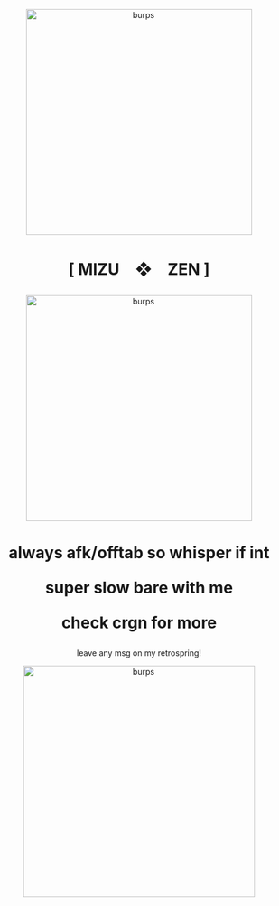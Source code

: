 <p align="center"> <img width="400" src="https://file.garden/ZeQWIBqOoVX2psSC/%E2%9C%B2.jpg" alt="burps">

# <p align="center"> [  MIZU　❖　ZEN  ]

<p align="center"> <img width="400" src="https://file.garden/ZeQWIBqOoVX2psSC/download__4_-removebg-preview.png" alt="burps">

<h1 align="center"></[](h)>
 always afk/offtab so whisper if int
<p align="center">

super slow bare with me
<p align="center">
check crgn for more
</h1>

<p align="center"> leave any msg on my retrospring!

<p align="center"> <img width="410" src="https://file.garden/ZeQWIBqOoVX2psSC/download%20(5).jpg" alt="burps">
